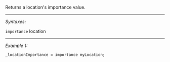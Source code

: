 Returns a location's importance value.


---
*Syntaxes:*

`importance` location

---
*Example 1:*

```sqf
_locationImportance = importance myLocation;
```